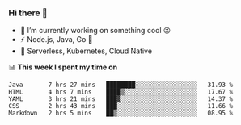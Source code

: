 ### Hi there 👋

<!--
**nodejh/nodejh** is a ✨ _special_ ✨ repository because its `README.md` (this file) appears on your GitHub profile.

Here are some ideas to get you started:

- 🔭 I’m currently working on ...
- 🌱 I’m currently learning ...
- 👯 I’m looking to collaborate on ...
- 🤔 I’m looking for help with ...
- 💬 Ask me about ...
- 📫 How to reach me: ...
- 😄 Pronouns: ...
- ⚡ Fun fact: ...
-->

- 🔭 I’m currently working on something cool :wink:
- ⚡ Node.js, Java, Go :thought_balloon:
- 🤖 Serverless, Kubernetes, Cloud Native

📊 **This week I spent my time on**

<!--START_SECTION:waka-->
```text
Java       7 hrs 27 mins   ████████░░░░░░░░░░░░░░░░░   31.93 % 
HTML       4 hrs 7 mins    ████▒░░░░░░░░░░░░░░░░░░░░   17.67 % 
YAML       3 hrs 21 mins   ███▓░░░░░░░░░░░░░░░░░░░░░   14.37 % 
CSS        2 hrs 43 mins   ███░░░░░░░░░░░░░░░░░░░░░░   11.66 % 
Markdown   2 hrs 5 mins    ██▒░░░░░░░░░░░░░░░░░░░░░░   08.95 % 
```
<!--END_SECTION:waka-->


<!--
:traffic_light: **Visitors**

![visitors](https://visitor-badge.glitch.me/badge?page_id=nodejh.nodejh)
-->
